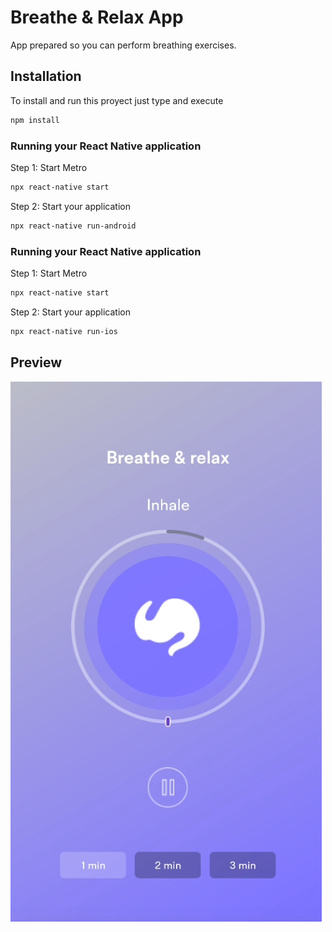 # Breathe & Relax App

App prepared so you can perform breathing exercises.

## Installation
To install and run this proyect just type and execute
```bash
npm install
```

### Running your React Native application
Step 1: Start Metro
```bash
npx react-native start
```

Step 2: Start your application
```bash
npx react-native run-android
```

### Running your React Native application
Step 1: Start Metro
```bash
npx react-native start
```

Step 2: Start your application
```bash
npx react-native run-ios
```

## Preview

![](/captura.png)
